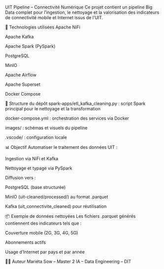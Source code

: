 UIT Pipeline – Connectivité Numérique
Ce projet contient un pipeline Big Data complet pour l’ingestion, le nettoyage et la valorisation des indicateurs de connectivité mobile et Internet issus de l’UIT.

🔧 Technologies utilisées
Apache NiFi

Apache Kafka

Apache Spark (PySpark)

PostgreSQL

MinIO

Apache Airflow

Apache Superset

Docker Compose

📁 Structure du dépôt
spark-apps/etl_kafka_cleaning.py : script Spark principal pour le nettoyage et la transformation

docker-compose.yml : orchestration des services via Docker

images/ : schémas et visuels du pipeline

.vscode/ : configuration locale

📊 Objectif
Automatiser le traitement des données UIT :

Ingestion via NiFi et Kafka

Nettoyage et typage via PySpark

Diffusion vers :

PostgreSQL (base structurée)

MinIO (uit-cleaned/processed/) au format .parquet

Kafka (uit_connectivite_cleaned) pour réutilisation

📦 Exemple de données nettoyées
Les fichiers .parquet générés contiennent des indicateurs tels que :

Couverture mobile (2G, 3G, 4G, 5G)

Abonnements actifs

Usage d’Internet par pays et par année

👩‍💻 Auteur
Mariéta Sow – Master 2 IA – Data Engineering – DIT